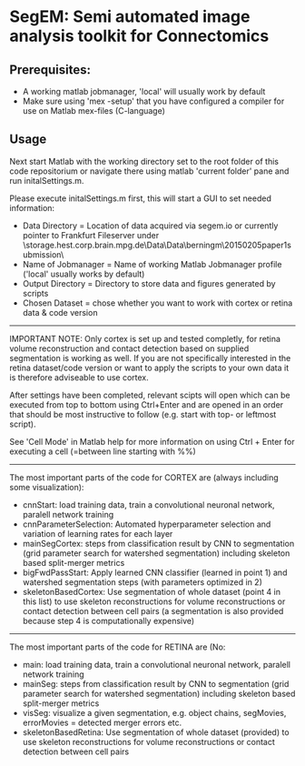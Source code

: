 SegEM: Semi automated image analysis toolkit for Connectomics
========================================

Prerequisites:
---------
+ A working matlab jobmanager, 'local' will usually work by default
+ Make sure using 'mex -setup' that you have configured a compiler for use on Matlab mex-files (C-language)

Usage
---------
Next start Matlab with the working directory set to the root folder of this code repositorium or navigate there using matlab 'current folder' pane and run initalSettings.m.

Please execute initalSettings.m first, this will start a GUI to set needed information:

+ Data Directory = Location of data acquired via segem.io or currently pointer to Frankfurt Fileserver under \\storage.hest.corp.brain.mpg.de\Data\Data\berningm\20150205paper1submission\
+ Name of Jobmanager = Name of working Matlab Jobmanager profile ('local' usually works by default)
+ Output Directory = Directory to store data and figures generated by scripts
+ Chosen Dataset = chose whether you want to work with cortex or retina data & code version

---

IMPORTANT NOTE: Only cortex is set up and tested completly, for retina volume reconstruction and contact detection based on supplied segmentation is working as well.
If you are not specifically interested in the retina dataset/code version or want to apply the scripts to your own data it is therefore adviseable to use cortex.

After settings have been completed, relevant scipts will open which can be executed from top to bottom using Ctrl+Enter and are opened in an order that should be most instructive to follow (e.g. start with top- or leftmost script).

See 'Cell Mode' in Matlab help for more information on using Ctrl + Enter for executing a cell (=between line starting with %%)

---

The most important parts of the code for CORTEX are (always including some visualization):
+ cnnStart: load training data, train a convolutional neuronal network, paralell network training
+ cnnParameterSelection: Automated hyperparameter selection and variation of learning rates for each layer
+ mainSegCortex: steps from classification result by CNN to segmentation (grid parameter search for watershed segmentation) including skeleton based split-merger metrics
+ bigFwdPassStart: Apply learned CNN classifier (learned in point 1) and watershed segmentation steps (with parameters optimized in 2)
+ skeletonBasedCortex: Use segmentation of whole dataset (point 4 in this list) to use skeleton reconstructions for volume reconstructions or contact detection between cell pairs (a segmentation is also provided because step 4 is computationally expensive)

---

The most important parts of the code for RETINA are (No:
+ main: load training data, train a convolutional neuronal network, paralell network training
+ mainSeg: steps from classification result by CNN to segmentation (grid parameter search for watershed segmentation) including skeleton based split-merger metrics
+ visSeg: visualize a given segmentation, e.g. object chains, segMovies, errorMovies = detected merger errors etc.
+ skeletonBasedRetina: Use segmentation of whole dataset (provided) to use skeleton reconstructions for volume reconstructions or contact detection between cell pairs


